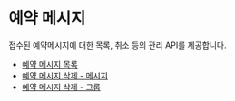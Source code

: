 # 예약 메시지

접수된 예약메시지에 대한 목록, 취소 등의 관리 API를 제공합니다.

* [예약 메시지 목록](https://github.com/solapi/documents/tree/3e25e2f0ec550ab91a6b2f5e2f285464dc36e170/3.%20ms/4.%20messages-v4/4.%20scheduled-message/1.%20getScheduledMessages.md)
* [예약 메시지 삭제 - 메시지](https://github.com/solapi/documents/tree/3e25e2f0ec550ab91a6b2f5e2f285464dc36e170/3.%20ms/4.%20messages-v4/4.%20scheduled-message/2.%20deleteScheduledMessages.md)
* [예약 메시지 삭제 - 그룹](https://github.com/solapi/documents/tree/3e25e2f0ec550ab91a6b2f5e2f285464dc36e170/3.%20ms/4.%20messages-v4/4.%20scheduled-message/3.%20deleteScheduledGroups.md)

